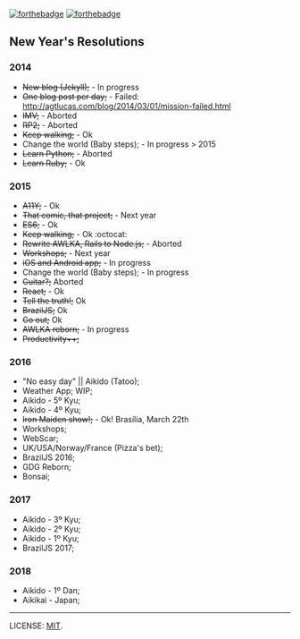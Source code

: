 [![forthebadge](http://forthebadge.com/images/badges/uses-badges.svg)](http://forthebadge.com) [![forthebadge](http://forthebadge.com/images/badges/uses-git.svg)](http://forthebadge.com)

## New Year's Resolutions

### 2014

* ~~New blog (Jekyll);~~ - In progress
* ~~One blog post per day;~~ - Failed: http://agtlucas.com/blog/2014/03/01/mission-failed.html
* ~~IMV;~~ - Aborted
* ~~RP2;~~ - Aborted
* ~~Keep walking;~~ - Ok
* Change the world (Baby steps); - In progress > 2015
* ~~Learn Python;~~ - Aborted
* ~~Learn Ruby;~~ - Ok

### 2015

* ~~A11Y;~~ - Ok
* ~~That comic, that project;~~ - Next year
* ~~ES6;~~ - Ok
* ~~Keep walking;~~ - Ok :octocat:
* ~~Rewrite AWLKA, Rails to Node.js;~~ - Aborted
* ~~Workshops;~~ - Next year
* ~~iOS and Android app;~~ - In progress
* Change the world (Baby steps); - In progress
* ~~Guitar?;~~ Aborted
* ~~React;~~ - Ok
* ~~Tell the truth!;~~ Ok
* ~~BrazilJS;~~ Ok
* ~~Go out;~~ Ok
* ~~AWLKA reborn;~~ - In progress
* ~~Productivity++;~~

### 2016

* "No easy day" || Aikido (Tatoo);
* Weather App; WIP;
* Aikido - 5º Kyu;
* Aikido - 4º Kyu;
* ~~Iron Maiden show!;~~ - Ok! Brasília, March 22th
* Workshops;
* WebScar;
* UK/USA/Norway/France (Pizza's bet);
* BrazilJS 2016;
* GDG Reborn;
* Bonsai;

### 2017

* Aikido - 3º Kyu;
* Aikido - 2º Kyu;
* Aikido - 1º Kyu;
* BrazilJS 2017;

### 2018

* Aikido - 1º Dan;
* Aikikai - Japan;

---

LICENSE: [MIT](http://mit.lucas.ninja).
